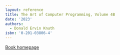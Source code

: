 ```yaml
---
layout: reference
title: The Art of Computer Programming, Volume 4B
date: '2023'
authors:
  - Donald Ervin Knuth
isbn: '0-201-03806-4'
---
```

[Book homepage](https://www-cs-faculty.stanford.edu/~knuth/taocp.html#vol4)

